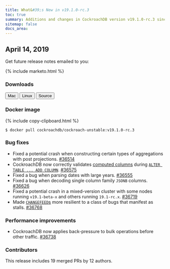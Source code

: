 ```yaml
---
title: What&#39;s New in v19.1.0-rc.3
toc: true
summary: Additions and changes in CockroachDB version v19.1.0-rc.3 since version v19.1.0-rc.2
sitemap: false
docs_area: 
---
```


## April 14, 2019

Get future release notes emailed to you:

{% include marketo.html %}

### Downloads

<div id="os-tabs" class="clearfix os-tabs_button-outline-primary">
    <a href="https://binaries.cockroachdb.com/cockroach-v19.1.0-rc.3.darwin-10.9-amd64.tgz"><button id="mac" data-eventcategory="mac-binary-release-notes">Mac</button></a>
    <a href="https://binaries.cockroachdb.com/cockroach-v19.1.0-rc.3.linux-amd64.tgz"><button id="linux" data-eventcategory="linux-binary-release-notes">Linux</button></a>
    <a href="https://binaries.cockroachdb.com/cockroach-v19.1.0-rc.3.src.tgz"><button id="source" data-eventcategory="source-release-notes">Source</button></a>
</div>

### Docker image

{% include copy-clipboard.html %}
~~~shell
$ docker pull cockroachdb/cockroach-unstable:v19.1.0-rc.3
~~~

### Bug fixes

- Fixed a potential crash when constructing certain types of aggregations with post projections. [#36514][#36514]
- CockroachDB now correctly validates [computed columns](../v19.1/computed-columns.html) during [`ALTER TABLE ... ADD COLUMN`](../v19.1/add-column.html). [#36575][#36575]
- Fixed a bug when parsing dates with large years. [#36555][#36555]
- Fixed a bug when decoding single column family `JSONB` columns. [#36626][#36626]
- Fixed a potential crash in a mixed-version cluster with some nodes running `v19.1-beta-x` and others running `19.1-rc.x`. [#36719][#36719]
- Made [`CHANGEFEED`s](../v19.1/create-changefeed.html) more resilient to a class of bugs that manifest as stalls. [#36768][#36768]

### Performance improvements

- CockroachDB now applies back-pressure to bulk operations before other traffic. [#36738][#36738]

### Contributors

This release includes 19 merged PRs by 12 authors.

[#36514]: https://github.com/cockroachdb/cockroach/pull/36514
[#36555]: https://github.com/cockroachdb/cockroach/pull/36555
[#36575]: https://github.com/cockroachdb/cockroach/pull/36575
[#36626]: https://github.com/cockroachdb/cockroach/pull/36626
[#36719]: https://github.com/cockroachdb/cockroach/pull/36719
[#36738]: https://github.com/cockroachdb/cockroach/pull/36738
[#36768]: https://github.com/cockroachdb/cockroach/pull/36768
